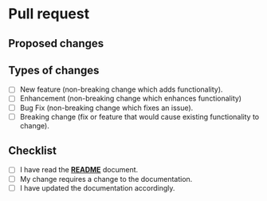 # Pull request

## Proposed changes

<!-- A short description of the changes made in the PR. -->

## Types of changes

<!-- What types of changes does your code introduce? Put an `x` in all the boxes that apply: -->

- [ ] New feature (non-breaking change which adds functionality).
- [ ] Enhancement (non-breaking change which enhances functionality)
- [ ] Bug Fix (non-breaking change which fixes an issue).
- [ ] Breaking change (fix or feature that would cause existing functionality to change).

## Checklist

<!-- Go over all the following points, and put an `x` in all the boxes that apply. -->

- [ ] I have read the **[README](./README.md)** document.
- [ ] My change requires a change to the documentation.
- [ ] I have updated the documentation accordingly.
